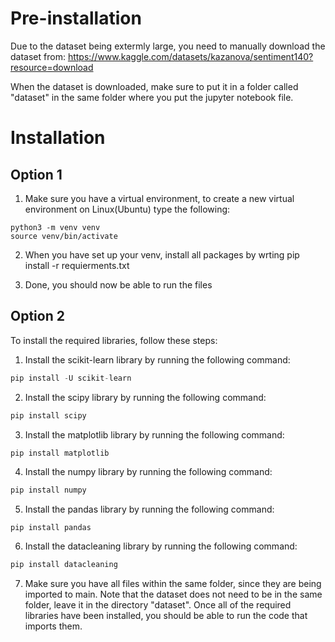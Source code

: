 # Pre-installation
Due to the dataset being extermly large, you need to manually download the dataset from: https://www.kaggle.com/datasets/kazanova/sentiment140?resource=download

When the dataset is downloaded, make sure to put it in a folder called "dataset" in the same folder where you put the jupyter notebook file.

# Installation

## Option 1
1. Make sure you have a virtual environment, to create a new virtual environment on Linux(Ubuntu) type the following:
```
python3 -m venv venv
source venv/bin/activate
```
2. When you have set up your venv, install all packages by wrting pip install -r requierments.txt

3. Done, you should now be able to run the files

## Option 2
To install the required libraries, follow these steps:

1. Install the scikit-learn library by running the following command:
```py
pip install -U scikit-learn
```

2. Install the scipy library by running the following command:
```py
pip install scipy
```

3. Install the matplotlib library by running the following command:
```py
pip install matplotlib
```

4. Install the numpy library by running the following command:
```py
pip install numpy
```

5. Install the pandas library by running the following command:
```
pip install pandas
```

6. Install the datacleaning library by running the following command:
```py
pip install datacleaning
```

7. Make sure you have all files within the same folder, since they are being imported to main. Note that the dataset does not need to be in the same folder, leave it in the directory "dataset".
Once all of the required libraries have been installed, you should be able to run the code that imports them.